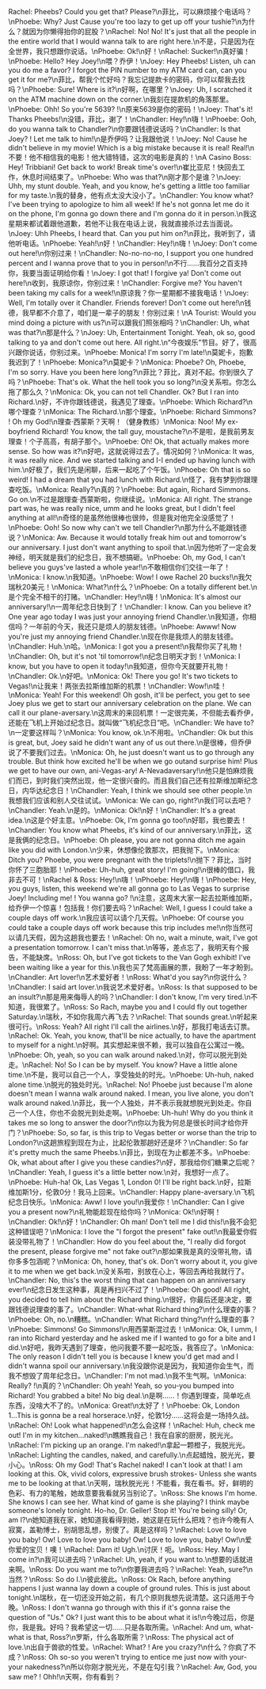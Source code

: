 Rachel: Pheebs? Could you get that? Please?\n菲比，可以麻烦接个电话吗？\nPhoebe: Why? Just Cause you're too lazy to get up off your tushie?\n为什么？就因为你懒得抬你的屁股？\nRachel: No! No! It's just that all the people in the entire world that I would wanna talk to are right here.\n不是，只是因为在全世界，我只想跟你说话。\nPhoebe: Ok!\n好！\nRachel: Sucker!\n真好骗！\nPhoebe: Hello? Hey Joey!\n喂？乔伊！\nJoey: Hey Pheebs! Listen, uh can you do me a favor? I forgot the PIN number to my ATM card can, can you get it for me?\n菲比，帮我个忙好吗？我忘记提款卡的密码，你可以帮我去找吗？\nPhoebe: Sure! Where is it?\n好啊，在哪里？\nJoey: Uh, I scratched it on the ATM machine down on the corner.\n我刻在提款机的角落那里。\nPhoebe: Ohh! So you're 5639? !\n原来5639是你的密码！\nJoey: That's it! Thanks Pheebs!\n没错，菲比，谢了！\nChandler: Hey!\n嗨！\nPhoebe: Ooh, do you wanna talk to Chandler?\n你要跟钱德说话吗？\nChandler: Is that Joey? ! Let me talk to him!\n是乔伊吗？让我跟他说！\nJoey: No! Cause he didn't believe in my movie! Which is a big mistake because it is real! Real!\n不要！他不相信我的电影！他大错特错，这次的电影是真的！\nA Casino Boss: Hey! Tribbiani! Get back to work! Break time's over!\n崔比亚尼！快回去工作，休息时间结束了。\nPhoebe: Who was that?\n刚才那个是谁？\nJoey: Uhh, my stunt double. Yeah, and you know, he's getting a little too familiar for my taste.\n我的替身，他有点太没大没小了。\nChandler: You know what? I've been trying to apologize to him all week! If he's not gonna let me do it on the phone, I'm gonna go down there and I'm gonna do it in person.\n我这星期来都试着跟他道歉，若他不让我在电话上说，我就直接杀过去当面说。\nJoey: Uhh Pheebs, I heard that. Can you put him on?\n菲比，我听到了，请他听电话。\nPhoebe: Yeah!\n好！\nChandler: Hey!\n嗨！\nJoey: Don't come out here!\n你别过来！\nChandler: No-no-no-no, I support you one hundred percent and I wanna prove that to you in person!\n不行……我百分之百支持你，我要当面证明给你看！\nJoey: I got that! I forgive ya! Don't come out here!\n收到，我原谅你，你别过来！\nChandler: Forgive me? You haven't been taking my calls for a week!\n原谅我？你一星期都不接我电话！\nJoey: Well, I'm totally over it Chandler. Friends forever! Don't come out here!\n钱德，我早都不介意了，咱们是一辈子的朋友！你别过来！\nA Tourist: Would you mind doing a picture with us?\n可以跟我们照张相吗？\nChandler: Uh, what was that?\n那是什么？\nJoey: Uh, Entertainment Tonight. Yeah, ok so, good talking to ya and don't come out here. All right.\n“今夜娱乐”节目。好了，很高兴跟你说话，你别过来。\nPhoebe: Monica! I'm sorry I'm late!\n莫妮卡，抱歉我迟到了！\nPhoebe: Monica?\n莫妮卡？\nMonica: Phoebe? Oh, Phoebe, I'm so sorry. Have you been here long?\n菲比？菲比，真对不起。你到很久了吗？\nPhoebe: That's ok. What the hell took you so long?\n没关系啦。你怎么拖了那么久？\nMonica: Ok, you can not tell Chandler. Ok? But I ran into Richard.\n好，不许你跟钱德说，我遇见了理查。\nPhoebe: Which Richard?\n哪个理查？\nMonica: The Richard.\n那个理查。\nPhoebe: Richard Simmons? ! Oh my God!\n理查·西蒙斯？天啊！（健身教练）\nMonica: Noo! My ex-boyfriend Richard! You know, the tall guy, moustache?\n不是啦，是我前男友理查！个子高高，有胡子那个。\nPhoebe: Oh! Ok, that actually makes more sense. So how was it?\n好吧，这就说得过去了。情况如何？\nMonica: It was, it was really nice. And we started talking and I-I ended up having lunch with him.\n好极了，我们先是闲聊，后来一起吃了个午饭。\nPhoebe: Oh that is so weird! I had a dream that you had lunch with Richard.\n怪了，我有梦到你跟理查吃饭。\nMonica: Really?\n真的？\nPhoebe: But again, Richard Simmons. Go on.\n不过是跟理查·西蒙斯啦，你继续说。\nMonica: All right. The strange part was, he was really nice, umm and he looks great, but I didn't feel anything at all!\n奇怪的是虽然他很棒也很帅，但是我对他完全没感觉了！\nPhoebe: Ooh! So now why can't we tell Chandler?\n那为什么不能跟钱德说？\nMonica: Aw. Because it would totally freak him out and tomorrow's our anniversary. I just don't want anything to spoil that.\n因为他听了一定会发神经，明天就是我们的纪念日，我不想搞砸。\nPhoebe: Oh, my God, I can't believe you guys've lasted a whole year!\n不敢相信你们交往一年了！\nMonica: I know.\n我知道。\nPhoebe: Wow! I owe Rachel 20 bucks!\n我欠瑞秋20美元！\nMonica: What?\n什么？\nPhoebe: On a totally different bet.\n是个完全不相干的打赌。\nChandler: Hey!\n嗨！\nMonica: It's almost our anniversary!\n一周年纪念日快到了！\nChandler: I know. Can you believe it? One year ago today I was just your annoying friend Chandler.\n我知道，你相信吗？一年前的今天，我还只是烦人的朋友钱德。\nPhoebe: Awww! Now you're just my annoying friend Chandler.\n现在你是我烦人的朋友钱德。\nChandler: Huh.\n哈。\nMonica: I got you a present!\n我帮你买了礼物！\nChandler: Oh, but it's not 'til tomorrow!\n纪念日明天才到！\nMonica: I know, but you have to open it today!\n我知道，但你今天就要开礼物！\nChandler: Ok.\n好吧。\nMonica: Ok! There you go! It's two tickets to Vegas!\n让我来！两张去拉斯维加斯的机票！\nChandler: Wow!\n哇！\nMonica: Yeah! For this weekend! Oh gosh, it'll be perfect, you get to see Joey plus we get to start our anniversary celebration on the plane. We can call it our plane-aversary.\n这周末的来回机票！一定很完美，不但能去看乔伊，还能在飞机上开始过纪念日。就叫做“飞机纪念日”吧。\nChandler: We have to?\n一定要这样叫？\nMonica: You know, ok.\n不用啦。\nChandler: Ok but this is great, but, Joey said he didn't want any of us out there.\n是很棒，但乔伊说了不要我们过去。\nMonica: Oh, he just doesn't want us to go through any trouble. But think how excited he'll be when we go outand surprise him! Plus we get to have our own, ani-Vegas-ary! A-Nevadaversary!\n他只是怕麻烦我们而已，到时我们突然出现，他一定很兴奋的。而且我们自己还有拉斯维加斯纪念日，内华达纪念日！\nChandler: Yeah, I think we should see other people.\n我想我们应该和别人交往试试。\nMonica: We can go, right?\n我们可以去吧？\nChandler: Yeah.\n是的。\nMonica: Ok!\n好！\nChandler: It's a great idea.\n这是个好主意。\nPhoebe: Ok, I'm gonna go too!\n好耶，我也要去！\nChandler: You know what Pheebs, it's kind of our anniversary.\n菲比，这是我俩的纪念日。\nPhoebe: Oh please, you are not gonna ditch me again like you did with London.\n少来，休想像伦敦那次，把我抛下。\nMonica: Ditch you? Phoebe, you were pregnant with the triplets!\n抛下？菲比，当时你怀了三胞胎耶！\nPhoebe: Uh-huh, great story! I'm going!\n很棒的借口，我非去不可！\nRachel & Ross: Hey!\n嗨！\nPhoebe: Hey!\n嗨！\nPhoebe: Hey, you guys, listen, this weekend we're all gonna go to Las Vegas to surprise Joey! Including me! ! You wanna go? !\n注意，这周末大家一起去拉斯维加斯，给乔伊一个惊喜！包括我！你们要去吗？\nRachel: Well, I guess I could take a couple days off work.\n我应该可以请个几天假。\nPhoebe: Of course you could take a couple days off work because this trip includes me!\n你当然可以请几天假，因为这趟我也要去！\nRachel: Oh no, wait a minute, wait, I've got a presentation tomorrow. I can't miss that.\n等等，差点忘了，我明天有个报告，不能缺席。\nRoss: Oh, but I've got tickets to the Van Gogh exhibit! I've been waiting like a year for this.\n我也买了梵高画展的票，我盼了一年才盼到。\nChandler: Art lover!\n艺术爱好者！\nRoss: What'd you say?\n你说什么？\nChandler: I said art lover.\n我说艺术爱好者。\nRoss: Is that supposed to be an insult?\n那是用来侮辱人的吗？\nChandler: I don't know, I'm very tired.\n不知道，我很累了。\nRoss: So Rach, maybe you and I could fly out together Saturday.\n瑞秋，不如你我周六再飞去？\nRachel: That sounds great.\n听起来很可行。\nRoss: Yeah? All right I'll call the airlines.\n好，那我打电话去订票。\nRachel: Ok. Yeah, you know, that'll be nice actually, to have the apartment to myself for a night.\n好啊。其实想起来很不赖，我可以独自在公寓过一晚。\nPhoebe: Oh, yeah, so you can walk around naked.\n对，你可以脱光到处走。\nRachel: No! So I can be by myself. You know? Have a little alone time.\n不是，我可以自己一个人，享受独处的时光。\nPhoebe: Uh-huh, naked alone time.\n脱光的独处时光。\nRachel: No! Phoebe just because I'm alone doesn't mean I wanna walk around naked. I mean, you live alone, you don't walk around naked.\n菲比，我一个人独处，并不表示我就想脱光到处走。你自己一个人住，你也不会脱光到处走啊。\nPhoebe: Uh-huh! Why do you think it takes me so long to answer the door?\n你以为我为何总是很长时间才给你开门？\nPhoebe: So, so far, is this trip to Vegas better or worse than the trip to London?\n这趟旅程到现在为止，比起伦敦那趟好还是坏？\nChandler: So far it's pretty much the same Pheebs.\n菲比，到现在为止都差不多。\nPhoebe: Ok, what about after I give you these candies?\n好，那我给你们糖果之后呢？\nChandler: Yeah, I guess it's a little better now.\n对，我想好一点了。\nPhoebe: Huh-ha! Ok, Las Vegas 1, London 0! I'll be right back.\n好，拉斯维加斯1分，伦敦0分！我马上回来。\nChandler: Happy plane-aversary.\n飞机纪念日快乐。\nMonica: Aww! I love you!\n我爱你！\nChandler: Can I give you a present now?\n礼物能趁现在给你吗？\nMonica: Ok!\n好啊！\nChandler: Ok!\n好！\nChandler: Oh man! Don't tell me I did this!\n我不会犯这种错误吧？\nMonica: I love the "I forgot the present" fake out!\n我最爱你假装没带礼物了！\nChandler: How do you feel about the, "I really did forgot the present, please forgive me" not fake out?\n那如果我是真的没带礼物，请你多多包涵呢？\nMonica: Oh, honey, that's ok. Don't worry about it, you give it to me when we get back.\n没关系啦，别放在心上，等回去再给我就行了。\nChandler: No, this's the worst thing that can happen on an anniversary ever!\n纪念日发生这种事，真是再扫兴不过了！\nPhoebe: Oh good! All right, you decided to tell him about the Richard thing.\n很好，你最后还是决定，要跟钱德说理查的事了。\nChandler: What-what Richard thing?\n什么理查的事？\nPhoebe: Oh, no.\n糟糕。\nChandler: What Richard thing?\n什么理查的事？\nPhoebe: Simmons! Go Simmons!\n用西蒙斯混过去！\nMonica: Ok, I umm, I ran into Richard yesterday and he asked me if I wanted to go for a bite and I did.\n好吧，我昨天遇到了理查，他问我要不要一起吃饭，我答应了。\nMonica: The only reason I didn't tell you is because I knew you'd get mad and I didn't wanna spoil our anniversary.\n我没跟你说是因为，我知道你会生气，而我不想毁了周年纪念日。\nChandler: I'm not mad.\n我不生气啊。\nMonica: Really? !\n真的？\nChandler: Oh yeah! Yeah, so you-you bumped into Richard! You grabbed a bite! No big deal.\n是啊……！你遇到理查，简单吃点东西，没啥大不了的。\nMonica: Great!\n太好了！\nPhoebe: Ok, London 1...This is gonna be a real horserace.\n好，伦敦1分……这将会是一场持久战。\nRachel: Oh! Look what happened!\n怎么会这样！\nRachel: Huh, check me out! I'm in my kitchen...naked!\n瞧瞧我自己！我在自家的厨房，脱光光。\nRachel: I'm picking up an orange. I'm naked!\n拿起一颗橙子，我脱光光。\nRachel: Lighting the candles, naked, and carefully.\n点起蜡烛，脱光光，要小心。\nRoss: Oh my God! That's Rachel naked! I can't look at that! I am looking at this. Ok, vivid colors, expressive brush strokes- Unless she wants me to be looking at that.\n天啊，瑞秋脱光光！不能看，我在看书。好，鲜明的色彩、有力的笔触，她故意要我看就另当别论了。\nRoss: She knows I'm home. She knows I can see her. What kind of game is she playing? I think maybe someone's lonely tonight. Ho-ho, Dr. Geller! Stop it! You're being silly! Or, am I?\n她知道我在家，她知道我看得到她，她这是在玩什么把戏？也许今晚有人寂寞，盖勒博士，别胡思乱想，别傻了。真是这样吗？\nRachel: Love to love you baby! Ow! Love to love you baby! Ow! Love to love you, baby! Ow!\n爱你爱的宝贝！噢！\nRachel: Darn it! Ugh.\n讨厌！呃。\nRoss: Hey. May I come in?\n我可以进去吗？\nRachel: Uh, yeah, if you want to.\n想要的话就进来啊。\nRoss: Do you want me to?\n你要我进去吗？\nRachel: Yeah, sure?\n当然？\nRoss: So do I.\n彼此彼此。\nRoss: Ok Rach, before anything happens I just wanna lay down a couple of ground rules. This is just about tonight.\n瑞秋，在一切还没开始之前，有几个原则我想先说清楚。这只适用于今晚。\nRoss: I don't wanna go through with this if it's gonna raise the question of "Us." Ok? I just want this to be about what it is!\n今晚过后，你是你，我是我。好吗？我希望这一切……只是各取所需。\nRachel: And um, what-what is that, Ross?\n罗斯，什么各取所需？\nRoss: The physical act of love.\n出自于兽欲的性爱。\nRachel: What? ! Are you crazy?\n什么？你疯了不成？\nRoss: Oh so-so you weren't trying to entice me just now with your-your nakedness?\n所以你刚才脱光光，不是在勾引我？\nRachel: Aw, God, you saw me? ! Ohh!\n天啊，你有看到？
        